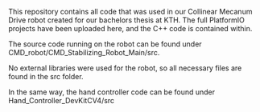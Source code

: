 This repository contains all code that was used in our Collinear Mecanum Drive robot created for our bachelors thesis at KTH.
The full PlatformIO projects have been uploaded here, and the C++ code is contained within.

The source code running on the robot can be found under CMD_robot/CMD_Stabilizing_Robot_Main/src.

No external libraries were used for the robot, so all necessary files are found in the src folder.


In the same way, the hand controller code can be found under Hand_Controller_DevKitCV4/src
